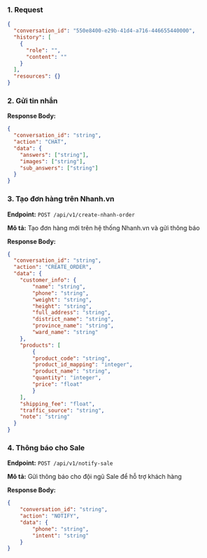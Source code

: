 ### 1. Request
```json
{
  "conversation_id": "550e8400-e29b-41d4-a716-446655440000",
  "history": [
    {
      "role": "",
      "content": ""
    }
  ],
  "resources": {}
}
```

### 2. Gửi tin nhắn

**Response Body:**
```json
{
  "conversation_id": "string",
  "action": "CHAT",
  "data": {
    "answers": ["string"],
    "images": ["string"],
    "sub_answers": ["string"]
  }
}
```

### 3. Tạo đơn hàng trên Nhanh.vn

**Endpoint:** `POST /api/v1/create-nhanh-order`

**Mô tả:** Tạo đơn hàng mới trên hệ thống Nhanh.vn và gửi thông báo

**Response Body:**
```json
{
  "conversation_id": "string",
  "action": "CREATE_ORDER",
  "data": {
    "customer_info": {
        "name": "string",
        "phone": "string",
        "weight": "string",
        "height": "string",
        "full_address": "string",
        "district_name": "string",
        "province_name": "string",
        "ward_name": "string"
    },
    "products": [
        {
        "product_code": "string",
        "product_id_mapping": "integer",
        "product_name": "string",
        "quantity": "integer",
        "price": "float"
        }
    ],
    "shipping_fee": "float",
    "traffic_source": "string",
    "note": "string"
  }
}
```

### 4. Thông báo cho Sale

**Endpoint:** `POST /api/v1/notify-sale`

**Mô tả:** Gửi thông báo cho đội ngũ Sale để hỗ trợ khách hàng

**Response Body:**
```json
{
    "conversation_id": "string",
    "action": "NOTIFY",
    "data": {
        "phone": "string",
        "intent": "string"
    }
}
```